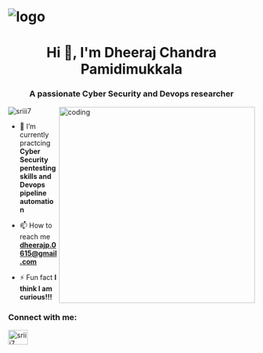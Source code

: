 # ![logo](https://www.pwc.com/content/dam/pwc/mt/en/services/cyber-security/cyber-attack-.gif)
<h1 align="center">Hi 👋, I'm Dheeraj Chandra Pamidimukkala</h1>
<h3 align="center">A passionate Cyber Security and Devops researcher</h3>
<img align="right" alt="coding" width="400" src="https://www.sarvika.com/wp-content/uploads/2021/03/Backend-Developer-Python-GIF-Dribble.gif">
<p align="left"> <img src="https://komarev.com/ghpvc/?username=Dheeraj-Cyber1&label=Profile%20views&color=0e75b6&style=flat" alt="sriii7" /> </p>

- 🌱 I’m currently practcing **Cyber Security pentesting skills and Devops pipeline automation**

- 📫 How to reach me **dheerajp.0615@gmail.com**

- ⚡ Fun fact **I think I am curious!!!**

<h3 align="left">Connect with me:</h3>
<p align="left">
<a href="https://linkedin.com/in/sriii7" target="_blank"><img align="center" src="https://raw.githubusercontent.com/rahuldkjain/github-profile-readme-generator/master/src/images/icons/Social/linked-in-alt.svg" alt="sriii7" height="30" width="40" /></a>
</p>
